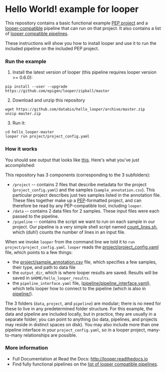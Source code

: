 # Hello World! example for looper

This repository contains a basic functional example [PEP project](http://pepkit.github.io) and a [looper-compatible](http://looper.readthedocs.io) pipeline that can run on that project. It also contains a list of [looper compatible pipelines](looper_pipelines.md).

These instructions will show you how to install looper and use it to run the included pipeline on the included PEP project. 

### Run the example

1. Install the latest version of looper (this pipeline requires looper version >= 0.6.0):

```
pip install --user --upgrade https://github.com/epigen/looper/zipball/master
```

2. Download and unzip this repository

```
wget https://github.com/databio/hello_looper/archive/master.zip
unzip master.zip
```

3. Run it:

```
cd hello_looper-master
looper run project/project_config.yaml
```

### How it works

You should see output that looks like [this](output.txt). Here's what you've just accomplished:

This repository has 3 components (corresponding to the 3 subfolders):
 * `/project` -- contains 2 files that describe metadata for the project (`project_config.yaml`) and the samples (`sample_annotation.csv`). This particular project describes just two samples listed in the annotation file. These files together make up a [PEP](http://pepkit.github.io)-formatted project, and can therefore be read by any PEP-compatible tool, including `looper`.
 * `/data` -- contains 2 data files for 2 samples. These input files were each passed to the pipeline.
 * `/pipeline` -- contains the script we want to run on each sample in our project. Our pipeline is a very simple shell script named [count_lines.sh](pipeline/count_lines.sh), which (duh!) counts the number of lines in an input file.

When we invoke `looper` from the command line we told it to `run project/project_config.yaml`. `looper` reads the [project/project_config.yaml](project/project_config.yaml) file, which points to a few things:
 * the [project/sample_annotation.csv](project/sample_annotation.csv) file, which specifies a few samples, their type, and path to data file
 * the `output_dir`, which is where looper results are saved. Results will be saved in `$HOME/hello_looper_results`.
 * the `pipeline_interface.yaml` file, ([pipeline/pipeline_interface.yaml](pipeline/pipeline_interface.yaml)), which tells looper how to connect to the pipeline (which is also in [pipeline/](pipeline/)).

The 3 folders (`data`, `project`, and `pipeline`) are modular; there is no need for these to live in any predetermined folder structure. For this example, the data and pipeline are included locally, but in practice, they are usually in a separate folder; you can point to anything (so data, pipelines, and projects may reside in distinct spaces on disk). You may also include more than one pipeline interface in your `project_config.yaml`, so in a looper project, many-to-many relationships are possible.

### More information

* Full Documentation at Read the Docs: http://looper.readthedocs.io
* Find fully functional pipelines on the [list of looper compatible pipelines](looper_pipelines.md).

